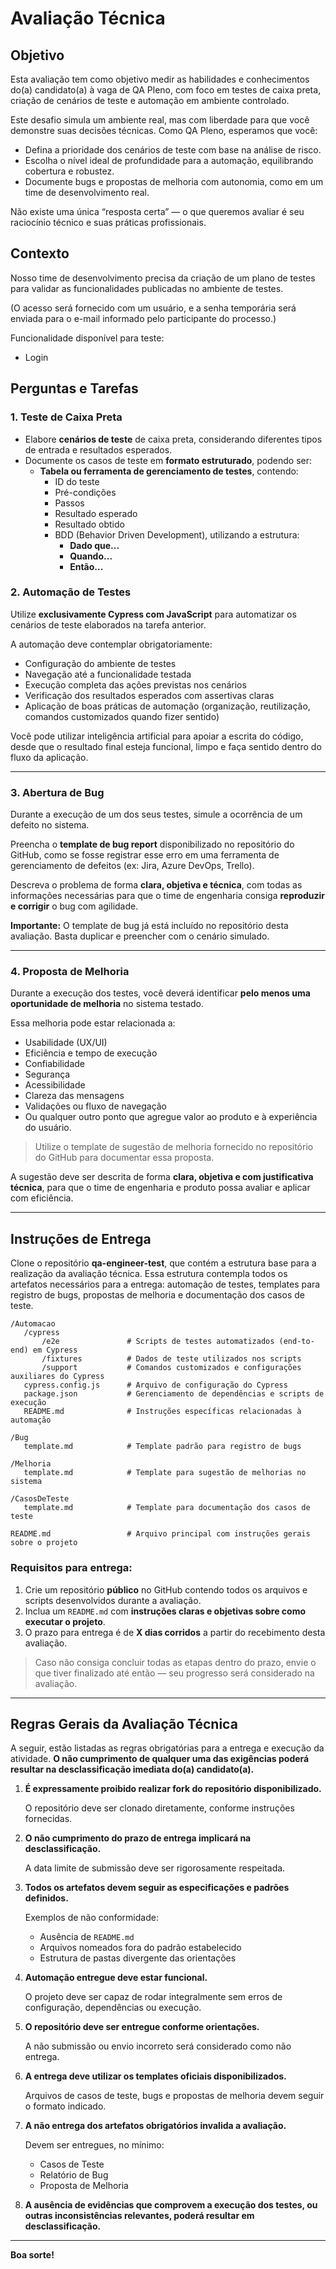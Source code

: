 # Avaliação Técnica

## Objetivo

Esta avaliação tem como objetivo medir as habilidades e conhecimentos do(a) candidato(a) à vaga de QA Pleno, com foco em testes de caixa preta, criação de cenários de teste e automação em ambiente controlado.

Este desafio simula um ambiente real, mas com liberdade para que você demonstre suas decisões técnicas. Como QA Pleno, esperamos que você:

- Defina a prioridade dos cenários de teste com base na análise de risco.
- Escolha o nível ideal de profundidade para a automação, equilibrando cobertura e robustez.
- Documente bugs e propostas de melhoria com autonomia, como em um time de desenvolvimento real.

Não existe uma única “resposta certa” — o que queremos avaliar é seu raciocínio técnico e suas práticas profissionais.

## Contexto

Nosso time de desenvolvimento precisa da criação de um plano de testes para validar as funcionalidades publicadas no ambiente de testes.

(O acesso será fornecido com um usuário, e a senha temporária será enviada para o e-mail informado pelo participante do processo.)

Funcionalidade disponível para teste:

- Login

## Perguntas e Tarefas

### 1. Teste de Caixa Preta

- Elabore **cenários de teste** de caixa preta, considerando diferentes tipos de entrada e resultados esperados.
- Documente os casos de teste em **formato estruturado**, podendo ser:
    - **Tabela ou ferramenta de gerenciamento de testes**, contendo:
        - ID do teste
        - Pré-condições
        - Passos
        - Resultado esperado
        - Resultado obtido
        - BDD (Behavior Driven Development), utilizando a estrutura:
            - **Dado que...**
            - **Quando...**
            - **Então...**

### 2. Automação de Testes

Utilize **exclusivamente Cypress com JavaScript** para automatizar os cenários de teste elaborados na tarefa anterior.

A automação deve contemplar obrigatoriamente:

- Configuração do ambiente de testes
- Navegação até a funcionalidade testada
- Execução completa das ações previstas nos cenários
- Verificação dos resultados esperados com assertivas claras
- Aplicação de boas práticas de automação (organização, reutilização, comandos customizados quando fizer sentido)

Você pode utilizar inteligência artificial para apoiar a escrita do código, desde que o resultado final esteja funcional, limpo e faça sentido dentro do fluxo da aplicação.

---

### 3. Abertura de Bug

Durante a execução de um dos seus testes, simule a ocorrência de um defeito no sistema.

Preencha o **template de bug report** disponibilizado no repositório do GitHub, como se fosse registrar esse erro em uma ferramenta de gerenciamento de defeitos (ex: Jira, Azure DevOps, Trello).

Descreva o problema de forma **clara, objetiva e técnica**, com todas as informações necessárias para que o time de engenharia consiga **reproduzir e corrigir** o bug com agilidade.

**Importante:** O template de bug já está incluído no repositório desta avaliação. Basta duplicar e preencher com o cenário simulado.

---

### 4. Proposta de Melhoria

Durante a execução dos testes, você deverá identificar **pelo menos uma oportunidade de melhoria** no sistema testado.

Essa melhoria pode estar relacionada a:

- Usabilidade (UX/UI)
- Eficiência e tempo de execução
- Confiabilidade
- Segurança
- Acessibilidade
- Clareza das mensagens
- Validações ou fluxo de navegação
- Ou qualquer outro ponto que agregue valor ao produto e à experiência do usuário.

> Utilize o template de sugestão de melhoria fornecido no repositório do GitHub para documentar essa proposta.
> 

A sugestão deve ser descrita de forma **clara, objetiva e com justificativa técnica**, para que o time de engenharia e produto possa avaliar e aplicar com eficiência.

---

## Instruções de Entrega

Clone o repositório **qa-engineer-test**, que contém a estrutura base para a realização da avaliação técnica. Essa estrutura contempla todos os artefatos necessários para a entrega: automação de testes, templates para registro de bugs, propostas de melhoria e documentação dos casos de teste.

```
/Automacao
   /cypress
       /e2e               # Scripts de testes automatizados (end-to-end) em Cypress
       /fixtures          # Dados de teste utilizados nos scripts
       /support           # Comandos customizados e configurações auxiliares do Cypress
   cypress.config.js      # Arquivo de configuração do Cypress
   package.json           # Gerenciamento de dependências e scripts de execução
   README.md              # Instruções específicas relacionadas à automação

/Bug
   template.md            # Template padrão para registro de bugs

/Melhoria
   template.md            # Template para sugestão de melhorias no sistema

/CasosDeTeste
   template.md            # Template para documentação dos casos de teste

README.md                 # Arquivo principal com instruções gerais sobre o projeto

```

### Requisitos para entrega:

1. Crie um repositório **público** no GitHub contendo todos os arquivos e scripts desenvolvidos durante a avaliação.
2. Inclua um `README.md` com **instruções claras e objetivas sobre como executar o projeto**.
3. O prazo para entrega é de **X dias corridos** a partir do recebimento desta avaliação.

> Caso não consiga concluir todas as etapas dentro do prazo, envie o que tiver finalizado até então — seu progresso será considerado na avaliação.
> 

---

## Regras Gerais da Avaliação Técnica

A seguir, estão listadas as regras obrigatórias para a entrega e execução da atividade. **O não cumprimento de qualquer uma das exigências poderá resultar na desclassificação imediata do(a) candidato(a).**

1. **É expressamente proibido realizar fork do repositório disponibilizado.**
    
    O repositório deve ser clonado diretamente, conforme instruções fornecidas.
    
2. **O não cumprimento do prazo de entrega implicará na desclassificação.**
    
    A data limite de submissão deve ser rigorosamente respeitada.
    
3. **Todos os artefatos devem seguir as especificações e padrões definidos.**
    
    Exemplos de não conformidade:
    
    - Ausência de `README.md`
    - Arquivos nomeados fora do padrão estabelecido
    - Estrutura de pastas divergente das orientações
4. **Automação entregue deve estar funcional.**
    
    O projeto deve ser capaz de rodar integralmente sem erros de configuração, dependências ou execução.
    
5. **O repositório deve ser entregue conforme orientações.**
    
    A não submissão ou envio incorreto será considerado como não entrega.
    
6. **A entrega deve utilizar os templates oficiais disponibilizados.**
    
    Arquivos de casos de teste, bugs e propostas de melhoria devem seguir o formato indicado.
    
7. **A não entrega dos artefatos obrigatórios invalida a avaliação.**
    
    Devem ser entregues, no mínimo:
    
    - Casos de Teste
    - Relatório de Bug
    - Proposta de Melhoria
8. **A ausência de evidências que comprovem a execução dos testes, ou outras inconsistências relevantes, poderá resultar em desclassificação.**
---
**Boa sorte!**

